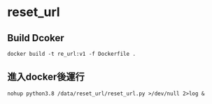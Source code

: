 # reset_url

## Build Dcoker
```
docker build -t re_url:v1 -f Dockerfile .
```
## 進入docker後運行
```
nohup python3.8 /data/reset_url/reset_url.py >/dev/null 2>log &
```